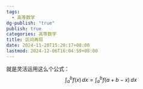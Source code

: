 ```yaml
---
tags:
  - 高等数学
dg-publish: "true"
publish: true
categories: 高等数学
title: 区间再现
date: 2024-11-20T15:20:17+08:00
lastmod: 2024-12-06T16:04:59+08:00
---
```


就是灵活运用这么个公式：
$$
\int_{a}^{b} f(x) \, dx = \int_{a}^{b} f(a + b - x) \, dx 
$$
